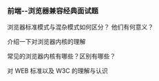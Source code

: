 ### 前端--浏览器兼容经典面试题

浏览器标准模式与混杂模式如何区分？ 他们有何意义？

介绍一下对浏览器内核的理解

常见的浏览器内核有哪些？区别有哪些？

对 WEB 标准以及 W3C 的理解与认识

